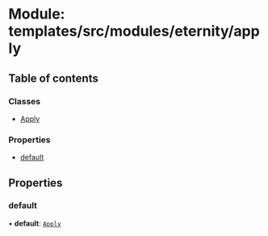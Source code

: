 # Module: templates/src/modules/eternity/apply

## Table of contents

### Classes

- [Apply](../classes/templates_src_modules_eternity_apply.Apply.md)

### Properties

- [default](templates_src_modules_eternity_apply.md#default)

## Properties

### default

• **default**: [`Apply`](../classes/templates_src_modules_eternity_apply.Apply.md)
